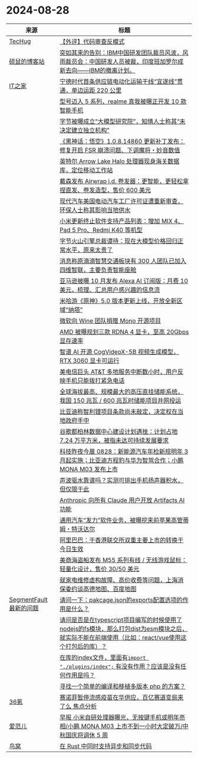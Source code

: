 ﻿# 2024-08-28

|来源|标题|
|---|---|
|[TecHug](https://www.techug.com/feed)|[【外评】代码审查反模式](https://www.techug.com/post/code-review-antipatterns/)|
|[硕鼠的博客站](http://lukefan.com/?feed=rss2)|[突如其来的告别：IBM中国研发团队裁员风波，风雨裁员会：中国研发人员被裁，印度班加罗尔成新去向——IBM的撤离计划。](https://lukefan.com/2024/08/28/%e7%aa%81%e5%a6%82%e5%85%b6%e6%9d%a5%e7%9a%84%e5%91%8a%e5%88%ab%ef%bc%9aibm%e4%b8%ad%e5%9b%bd%e7%a0%94%e5%8f%91%e5%9b%a2%e9%98%9f%e8%a3%81%e5%91%98%e9%a3%8e%e6%b3%a2%ef%bc%8c%e9%a3%8e%e9%9b%a8/)|
|[IT之家](https://www.ithome.com/rss/)|[宁德时代首条供应链电动化运输干线“宜遂线”贯通，单边运距 220 公里](https://www.ithome.com/0/791/642.htm)|
||[型号迈入 5 系列，realme 真我被曝正开发 10 款智能手机](https://www.ithome.com/0/791/640.htm)|
||[字节被曝成立“大模型研究院”，知情人士称其“未决定建立独立机构”](https://www.ithome.com/0/791/639.htm)|
||[《黑神话：悟空》1.0.8.14860 更新补丁发布：修复开启 FSR 崩溃问题、下调魔将・妙音数值](https://www.ithome.com/0/791/638.htm)|
||[英特尔 Arrow Lake Halo 处理器现身海关数据库，定位移动工作站](https://www.ithome.com/0/791/637.htm)|
||[戴森发布 Airwrap i.d. 卷发器：更智能，更轻松拿捏直发、卷发造型，售价 600 美元](https://www.ithome.com/0/791/636.htm)|
||[现代汽车美国电动汽车工厂许可证遭重新审查，环保人士称其影响当地供水](https://www.ithome.com/0/791/635.htm)|
||[小米更新终止软件支持产品列表：增加 MIX 4、Pad 5 Pro、Redmi K40 等机型](https://www.ithome.com/0/791/634.htm)|
||[字节火山引擎总裁谭待：现在大模型价格回归正常水平，原来太贵了](https://www.ithome.com/0/791/633.htm)|
||[消息称原滴滴智慧交通板块有 300 人团队已加入四维智联，主要负责智能座舱](https://www.ithome.com/0/791/631.htm)|
||[亚马逊被曝 10 月发布 Alexa AI 订阅版：月费 10 美元，梳理、汇总用户感兴趣的信息流](https://www.ithome.com/0/791/630.htm)|
||[米哈游《原神》5.0 版本更新上线，开放全新区域“纳塔”](https://www.ithome.com/0/791/629.htm)|
||[微软向 Wine 团队捐赠 Mono 开源项目](https://www.ithome.com/0/791/628.htm)|
||[AMD 被曝规划三款 RDNA 4 显卡，至高 20Gbps 显存速率](https://www.ithome.com/0/791/627.htm)|
||[智谱 AI 开源 CogVideoX-5B 视频生成模型，RTX 3060 显卡可运行](https://www.ithome.com/0/791/626.htm)|
||[美电信巨头 AT&T 多地服务中断数小时，用户反映手机只能拨打紧急电话](https://www.ithome.com/0/791/625.htm)|
||[全球海拔最高、规模最大的高压直挂储能系统，我国 150 兆瓦 / 600 兆瓦时储能项目并网投运](https://www.ithome.com/0/791/624.htm)|
||[比亚迪称智利锂项目条款尚未敲定，决定权在当地政府手中](https://www.ithome.com/0/791/622.htm)|
||[谷歌都柏林数据中心建设计划遇挫：计划占地 7.24 万平方米，被指未达可持续发展要求](https://www.ithome.com/0/791/621.htm)|
||[科技昨夜今晨 0828：新能源汽车年检新规明年 3 月起实施；比亚迪方程豹与华为智驾合作；小鹏 MONA M03 发布上市](https://www.ithome.com/0/791/620.htm)|
||[声波驱水靠谱吗？实测可排出手机扬声器积水，但仅限于此](https://www.ithome.com/0/791/619.htm)|
||[Anthropic 向所有 Claude 用户开放 Artifacts AI 功能](https://www.ithome.com/0/791/618.htm)|
||[通用汽车“发力”软件业务，被曝挖来前苹果高管蒂姆・特沃达尔](https://www.ithome.com/0/791/617.htm)|
||[阿里巴巴：于香港联交所双重主要上市的转换于今日生效](https://www.ithome.com/0/791/616.htm)|
||[美商海盗船发布 M55 系列有线 / 无线游戏鼠标：轻量化设计，售价 30/50 美元](https://www.ithome.com/0/791/615.htm)|
||[就家电维修虚构故障、高价收费等问题，上海消保委约谈高德地图、百度地图](https://www.ithome.com/0/791/614.htm)|
|[SegmentFault 最新的问题](https://segmentfault.com/feeds/questions)|[请问一下：pakcage.json的exports配置选项的作用是什么？](https://segmentfault.com/q/1010000045221373)|
||[请问是否是在typescript项目编写的时候使用了nodejs的fs模块，那么打包dist为esm模块之后，就实际不能在前端使用（比如：react/vue使用这个打包后的库）？](https://segmentfault.com/q/1010000045221280)|
||[在库的index文件，里面有`import "./plugins/index";` 有没有作用？应该是没有任何作用是吗？](https://segmentfault.com/q/1010000045221227)|
||[寻找一个简单的编译和移植多版本 php 的方案？](https://segmentfault.com/q/1010000045221147)|
|[36氪](http://36kr.com/feed)|[赛诺菲暂停流感疫苗在华供应，百亿赛道变局来了么 焦点分析](https://36kr.com/p/2925073890712200?f=rss)|
|[爱范儿](https://www.ifanr.com/feed)|[早报 小米自研处理器曝光，无按键手机或明年亮相/小鹏 MONA M03 上市不到一小时大定破万/中秋国庆将调休 5 周](https://www.ifanr.com/1597497?utm_source=rss&utm_medium=rss&utm_campaign=)|
|[鸟窝](https://colobu.com/atom.xml)|[在 Rust 中同时支持异步和同步代码](https://colobu.com/2024/08/28/rust-async-sync/)|
